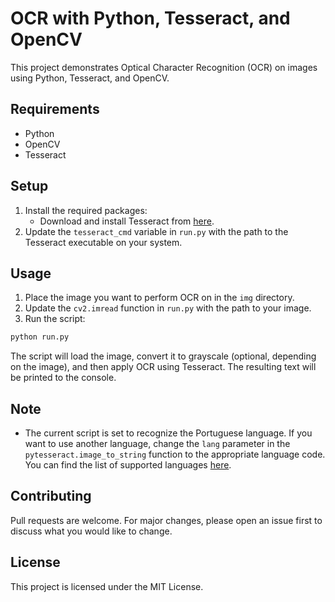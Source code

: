 # OCR with Python, Tesseract, and OpenCV

This project demonstrates Optical Character Recognition (OCR) on images using Python, Tesseract, and OpenCV.

## Requirements
- Python
- OpenCV
- Tesseract

## Setup
1. Install the required packages:
    - Download and install Tesseract from [here](https://github.com/tesseract-ocr/tesseract).
2. Update the `tesseract_cmd` variable in `run.py` with the path to the Tesseract executable on your system.

## Usage
1. Place the image you want to perform OCR on in the `img` directory.
2. Update the `cv2.imread` function in `run.py` with the path to your image.
3. Run the script:

```bash
python run.py
```

The script will load the image, convert it to grayscale (optional, depending on the image), and then apply OCR using Tesseract. The resulting text will be printed to the console.

## Note
- The current script is set to recognize the Portuguese language. If you want to use another language, change the `lang` parameter in the `pytesseract.image_to_string` function to the appropriate language code. You can find the list of supported languages [here](https://github.com/tesseract-ocr/tesseract/wiki/Data-Files#data-files-for-version-400-november-29-2016).
  
## Contributing
Pull requests are welcome. For major changes, please open an issue first to discuss what you would like to change.

## License
This project is licensed under the MIT License.
